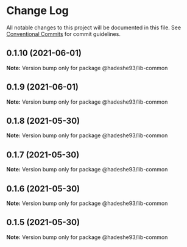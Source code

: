 # Change Log

All notable changes to this project will be documented in this file.
See [Conventional Commits](https://conventionalcommits.org) for commit guidelines.

## 0.1.10 (2021-06-01)

**Note:** Version bump only for package @hadeshe93/lib-common





## 0.1.9 (2021-06-01)

**Note:** Version bump only for package @hadeshe93/lib-common





## 0.1.8 (2021-05-30)

**Note:** Version bump only for package @hadeshe93/lib-common





## 0.1.7 (2021-05-30)

**Note:** Version bump only for package @hadeshe93/lib-common





## 0.1.6 (2021-05-30)

**Note:** Version bump only for package @hadeshe93/lib-common





## 0.1.5 (2021-05-30)

**Note:** Version bump only for package @hadeshe93/lib-common
